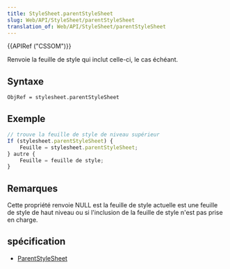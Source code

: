 ```yaml
---
title: StyleSheet.parentStyleSheet
slug: Web/API/StyleSheet/parentStyleSheet
translation_of: Web/API/StyleSheet/parentStyleSheet
---
```

{{APIRef ("CSSOM")}}

Renvoie la feuille de style qui inclut celle-ci, le cas échéant.

## Syntaxe

    ObjRef = stylesheet.parentStyleSheet

## Exemple

```js
// trouve la feuille de style de niveau supérieur
If (stylesheet.parentStyleSheet) {
    Feuille = stylesheet.parentStyleSheet;
} autre {
    Feuille = feuille de style;
}
```

## Remarques

Cette propriété renvoie NULL est la feuille de style actuelle est une feuille de style de haut niveau ou si l'inclusion de la feuille de style n'est pas prise en charge.

## spécification

- [ParentStyleSheet](http://www.w3.org/TR/2000/REC-DOM-Level-2-Style-20001113/stylesheets.html#StyleSheets-StyleSheet-parentStyleSheet)
